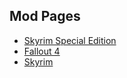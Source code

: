 ## Mod Pages
* [Skyrim Special Edition](http://www.nexusmods.com/skyrimspecialedition/mods/221/)
* [Fallout 4](http://www.nexusmods.com/fallout4/mods/25/)
* [Skyrim](http://www.nexusmods.com/skyrim/mods/49015/)